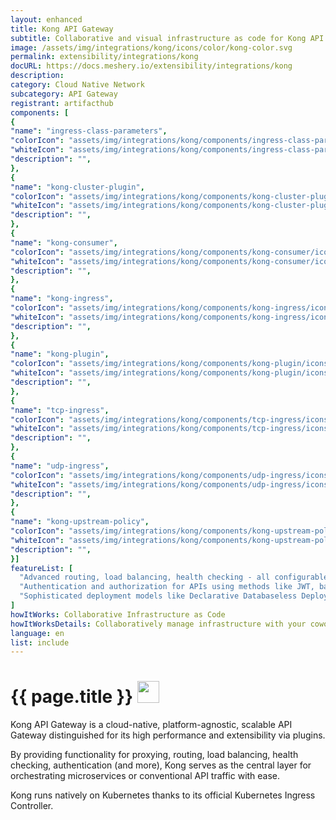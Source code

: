 ```yaml
---
layout: enhanced
title: Kong API Gateway
subtitle: Collaborative and visual infrastructure as code for Kong API Gateway
image: /assets/img/integrations/kong/icons/color/kong-color.svg
permalink: extensibility/integrations/kong
docURL: https://docs.meshery.io/extensibility/integrations/kong
description: 
category: Cloud Native Network
subcategory: API Gateway
registrant: artifacthub
components: [
{
"name": "ingress-class-parameters",
"colorIcon": "assets/img/integrations/kong/components/ingress-class-parameters/icons/color/ingress-class-parameters-color.svg",
"whiteIcon": "assets/img/integrations/kong/components/ingress-class-parameters/icons/white/ingress-class-parameters-white.svg",
"description": "",
},
{
"name": "kong-cluster-plugin",
"colorIcon": "assets/img/integrations/kong/components/kong-cluster-plugin/icons/color/kong-cluster-plugin-color.svg",
"whiteIcon": "assets/img/integrations/kong/components/kong-cluster-plugin/icons/white/kong-cluster-plugin-white.svg",
"description": "",
},
{
"name": "kong-consumer",
"colorIcon": "assets/img/integrations/kong/components/kong-consumer/icons/color/kong-consumer-color.svg",
"whiteIcon": "assets/img/integrations/kong/components/kong-consumer/icons/white/kong-consumer-white.svg",
"description": "",
},
{
"name": "kong-ingress",
"colorIcon": "assets/img/integrations/kong/components/kong-ingress/icons/color/kong-ingress-color.svg",
"whiteIcon": "assets/img/integrations/kong/components/kong-ingress/icons/white/kong-ingress-white.svg",
"description": "",
},
{
"name": "kong-plugin",
"colorIcon": "assets/img/integrations/kong/components/kong-plugin/icons/color/kong-plugin-color.svg",
"whiteIcon": "assets/img/integrations/kong/components/kong-plugin/icons/white/kong-plugin-white.svg",
"description": "",
},
{
"name": "tcp-ingress",
"colorIcon": "assets/img/integrations/kong/components/tcp-ingress/icons/color/tcp-ingress-color.svg",
"whiteIcon": "assets/img/integrations/kong/components/tcp-ingress/icons/white/tcp-ingress-white.svg",
"description": "",
},
{
"name": "udp-ingress",
"colorIcon": "assets/img/integrations/kong/components/udp-ingress/icons/color/udp-ingress-color.svg",
"whiteIcon": "assets/img/integrations/kong/components/udp-ingress/icons/white/udp-ingress-white.svg",
"description": "",
},
{
"name": "kong-upstream-policy",
"colorIcon": "assets/img/integrations/kong/components/kong-upstream-policy/icons/color/kong-upstream-policy-color.svg",
"whiteIcon": "assets/img/integrations/kong/components/kong-upstream-policy/icons/white/kong-upstream-policy-white.svg",
"description": "",
}]
featureList: [
  "Advanced routing, load balancing, health checking - all configurable via a RESTful admin API or declarative configuration.",
  "Authentication and authorization for APIs using methods like JWT, basic auth, OAuth, ACLs and more.",
  "Sophisticated deployment models like Declarative Databaseless Deployment and Hybrid Deployment (control plane/data plane separation) without any vendor lock-in."
]
howItWorks: Collaborative Infrastructure as Code
howItWorksDetails: Collaboratively manage infrastructure with your coworkers synchronously sharing the same designs.
language: en
list: include
---
```

<h1>{{ page.title }} <img src="{{ page.image }}" style="width: 35px; height: 35px;" /></h1>

<p>
Kong API Gateway is a cloud-native, platform-agnostic, scalable API Gateway distinguished for its high performance and extensibility via plugins.
</p>
<p>
By providing functionality for proxying, routing, load balancing, health checking, authentication (and more), Kong serves as the central layer for orchestrating microservices or conventional API traffic with ease.
</p>
<p>
Kong runs natively on Kubernetes thanks to its official Kubernetes Ingress Controller.</p>
